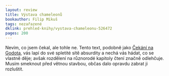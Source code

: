 ```yaml
---
layout: review
title: Výstava chameleonů
bookauthor: Filip Mikuš
tags: nezařazené
dklink: prehled-knihy/vystava-chameleonu-526472
pages: 200
---
```


Nevím, co jsem čekal, ale tohle ne. Tento text, podobně jako [Čekání na Godota](/2024/04/09/Cekani-na-Godota/), vás lapí do své spletité sítě absurdity a nechá vás hádat, co se vlastně děje; avšak rozdělení na různorodé kapitoly čtení značně odlehčuje. Musím smeknout před větnou stavbou, občas dalo opravdu zabrat ji rozluštit.